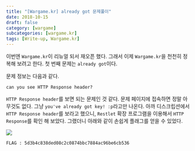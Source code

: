 ```yaml
---
title: "[Wargame.kr] already got 문제풀이"
date: 2018-10-15
draft: false
category: [wargame]
subcategories: [wargame.kr]
tags: [Write-up, Wargame.kr]
---
```


이번엔 `Wargame.kr`이 리뉴얼 되서 재오픈 했다.
그래서 이제 `Wargame.kr`을 천천히 정복해 보려고 한다.
첫 번째 문제는 `already got`이다.  

<!--more-->

문제 정보는 다음과 같다.  

```plain
can you see HTTP Response header?
```

`HTTP Response header`를 보면 되는 문제인 것 같다.
문제 페이지에 접속하면 정말 아무것도 없다.
그냥 `you've already got key! :p`라고만 나온다.
아까 디스크립션에서 `HTTP Response header`를 보라고 했으니, `Restlet` 확장 프로그램을 이용해서 `HTTP Response`를 확인 해 보았다.
그랬더니 아래와 같이 손쉽게 플래그를 얻을 수 있었다.  

![](/images/wargame.kr/already_got/already_01.png)

```plain
FLAG : 5d3b4c838ded08c2c0874bbc7884ac96be6cb536
```
